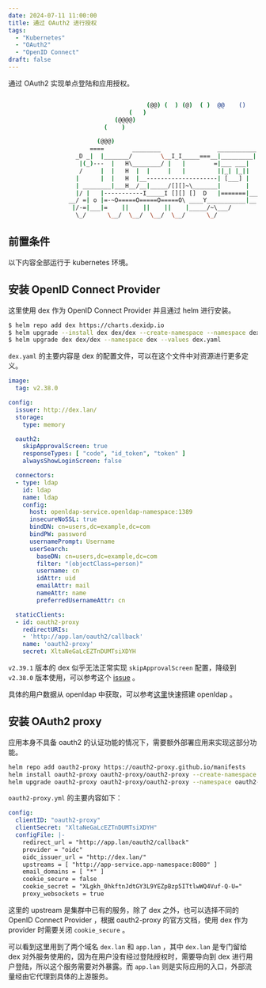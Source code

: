 ```yaml
---
date: 2024-07-11 11:00:00
title: 通过 OAuth2 进行授权
tags:
  - "Kubernetes"
  - "OAuth2"
  - "OpenID Connect"
draft: false
---
```


通过 OAuth2 实现单点登陆和应用授权。

<!--more-->

``` bash

                                       (@@) (  ) (@)  ( )  @@    ()    @     O     @     O      @
                                  (   )
                              (@@@@)
                           (    )

                         (@@@)
                       ====        ________                ___________
                   _D _|  |_______/        \__I_I_____===__|_________|
                    |(_)---  |   H\________/ |   |        =|___ ___|      _________________
                    /     |  |   H  |  |     |   |         ||_| |_||     _|                \_____A
                   |      |  |   H  |__--------------------| [___] |   =|                        |
                   | ________|___H__/__|_____/[][]~\_______|       |   -|                        |
                   |/ |   |-----------I_____I [][] []  D   |=======|____|________________________|_
                 __/ =| o |=-~O=====O=====O=====O\ ____Y___________|__|__________________________|_
                  |/-=|___|=    ||    ||    ||    |_____/~\___/          |_D__D__D_|  |_D__D__D_|
                   \_/      \__/  \__/  \__/  \__/      \_/               \_/   \_/    \_/   \_/

```

## 前置条件

以下内容全部运行于 kubernetes 环境。

## 安装 OpenID Connect Provider

这里使用 dex 作为 OpenID Connect Provider 并且通过 helm 进行安装。

``` bash
$ helm repo add dex https://charts.dexidp.io
$ helm upgrade --install dex dex/dex --create-namespace --namespace dex
$ helm upgrade dex dex/dex --namespace dex --values dex.yaml
```

`dex.yaml` 的主要内容是 dex 的配置文件，可以在这个文件中对资源进行更多定义。

``` yaml
image:
  tag: v2.38.0

config:
  issuer: http://dex.lan/
  storage:
    type: memory

  oauth2:
    skipApprovalScreen: true
    responseTypes: [ "code", "id_token", "token" ]
    alwaysShowLoginScreen: false

  connectors:
  - type: ldap
    id: ldap
    name: ldap
    config:
      host: openldap-service.openldap-namespace:1389
      insecureNoSSL: true
      bindDN: cn=users,dc=example,dc=com
      bindPW: password
      usernamePrompt: Username
      userSearch:
        baseDN: cn=users,dc=example,dc=com
        filter: "(objectClass=person)"
        username: cn
        idAttr: uid
        emailAttr: mail
        nameAttr: name
        preferredUsernameAttr: cn

  staticClients:
  - id: oauth2-proxy
    redirectURIs:
    - 'http://app.lan/oauth2/callback'
    name: 'oauth2-proxy'
    secret: XltaNeGaLcEZTnDUMTsiXDYH
```

`v2.39.1` 版本的 dex 似乎无法正常实现 `skipApprovalScreen` 配置，降级到 `v2.38.0` 版本使用，可以参考这个 [issue](https://github.com/dexidp/dex/issues/3540) 。

具体的用户数据从 openldap 中获取，可以参考[这里](https://github.com/yuweizzz/devops-tools/tree/master/openldap)快速搭建 openldap 。

## 安装 OAuth2 proxy

应用本身不具备 oauth2 的认证功能的情况下，需要额外部署应用来实现这部分功能。

``` bash
helm repo add oauth2-proxy https://oauth2-proxy.github.io/manifests
helm install oauth2-proxy oauth2-proxy/oauth2-proxy --create-namespace --namespace oauth2-proxy
helm upgrade oauth2-proxy oauth2-proxy/oauth2-proxy --namespace oauth2-proxy --values oauth2-proxy.yml
```

`oauth2-proxy.yml` 的主要内容如下：

``` yaml
config:
  clientID: "oauth2-proxy"
  clientSecret: "XltaNeGaLcEZTnDUMTsiXDYH"
  configFile: |-
    redirect_url = "http://app.lan/oauth2/callback"
    provider = "oidc"
    oidc_issuer_url = "http://dex.lan/"
    upstreams = [ "http://app-service.app-namespace:8080" ]
    email_domains = [ "*" ]
    cookie_secure = false
    cookie_secret = "XLgkh_0hkftnJdtGY3L9YEZpBzp5ITtlwWQ4Vuf-Q-U="
    proxy_websockets = true
```

这里的 upstream 是集群中已有的服务，除了 dex 之外，也可以选择不同的 OpenID Connect Provider ，根据 oauth2-proxy 的官方文档，使用 dex 作为 provider 时需要关闭 `cookie_secure` 。

可以看到这里用到了两个域名 `dex.lan` 和 `app.lan` ，其中 `dex.lan` 是专门留给 dex 对外服务使用的，因为在用户没有经过登陆授权时，需要导向到 dex 进行用户登陆，所以这个服务需要对外暴露。而 `app.lan` 则是实际应用的入口，外部流量经由它代理到具体的上游服务。
